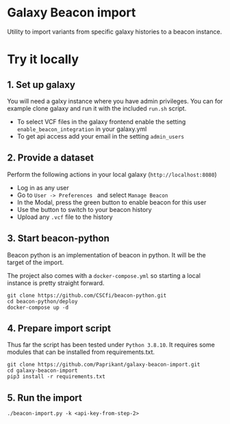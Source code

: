# Galaxy Beacon import

Utility to import variants from specific galaxy histories to a beacon instance.

##

# Try it locally

## 1. Set up galaxy

You will need a galxy instance where you have admin privileges. You can for example clone galaxy and run it with the included `run.sh` script.

* To select VCF files in the galaxy frontend enable the setting `enable_beacon_integration` in your galaxy.yml
* To get api access add your email in the setting `admin_users`

## 2. Provide a dataset

Perform the following actions in your local galaxy (`http://localhost:8080`)

* Log in as any user
* Go to `User -> Preferences ` and select `Manage Beacon`
* In the Modal, press the green button to enable beacon for this user
* Use the button to switch to your beacon history
* Upload any `.vcf` file to the history

## 3. Start beacon-python

Beacon python is an implementation of beacon in python. It will be the target of the import.

The project also comes with a `docker-compose.yml` so starting a local instance is pretty straight forward.

    git clone https://github.com/CSCfi/beacon-python.git
    cd beacon-python/deploy
    docker-compose up -d


## 4. Prepare import script

Thus far the script has been tested under `Python 3.8.10`. It requires some modules that can be installed from 
requirements.txt.

    git clone https://github.com/Paprikant/galaxy-beacon-import.git
    cd galaxy-beacon-import
    pip3 install -r requirements.txt
    
## 5. Run the import

    ./beacon-import.py -k <api-key-from-step-2>
